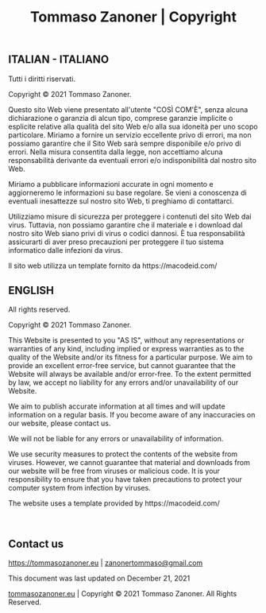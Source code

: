 <header id="header">
		<div class="container">
			<div class="row">
				<div class="col-ms-12">
					<h1><span>Tommaso Zanoner | Copyright</span></h1>
				</div>
			</div>
		</div>
	</header>
	<div id="container">
		<div class="container">
			<div class="row">
				<div class="col-ms-12">
					<article>
						<h2>ITALIAN - ITALIANO</h2>
                        <p>Tutti i diritti riservati.</p>
                        <p>Copyright © 2021 Tommaso Zanoner.</p>
                        <p>Questo sito Web viene presentato all'utente "COSÌ COM'È", senza alcuna dichiarazione o garanzia di alcun tipo, comprese garanzie implicite o esplicite relative alla qualità del sito Web e/o alla sua idoneità per uno scopo particolare. Miriamo a fornire un servizio eccellente privo di errori, ma non possiamo garantire che il Sito Web sarà sempre disponibile e/o privo di errori. Nella misura consentita dalla legge, non accettiamo alcuna responsabilità derivante da eventuali errori e/o indisponibilità dal nostro sito Web.</p>
                        <p>Miriamo a pubblicare informazioni accurate in ogni momento e aggiorneremo le informazioni su base regolare. Se vieni a conoscenza di eventuali inesattezze sul nostro sito Web, ti preghiamo di contattarci.</p>
                        <p>Utilizziamo misure di sicurezza per proteggere i contenuti del sito Web dai virus. Tuttavia, non possiamo garantire che il materiale e i download dal nostro sito Web siano privi di virus o codici dannosi. È tua responsabilità assicurarti di aver preso precauzioni per proteggere il tuo sistema informatico dalle infezioni da virus.</p>
                        <p>Il sito web utilizza un template fornito da https://macodeid.com/</p>
                        <h2>ENGLISH</h2>
                        <p>All rights reserved.</p>
                        <p>Copyright © 2021 Tommaso Zanoner.</p>
                        <p>This Website is presented to you "AS IS", without any representations or warranties of any kind, including implied or express warranties as to the quality of the Website and/or its fitness for a particular purpose. We aim to provide an excellent error-free service, but cannot guarantee that the Website will always be available and/or error-free. To the extent permitted by law, we accept no liability for any errors and/or unavailability of our Website.</p>
                        <p>We aim to publish accurate information at all times and will update information on a regular basis. If you become aware of any inaccuracies on our website, please contact us.</p> <p>We will not be liable for any errors or unavailability of information.
                        <p>We use security measures to protect the contents of the website from viruses. However, we cannot guarantee that material and downloads from our website will be free from viruses or malicious code. It is your responsibility to ensure that you have taken precautions to protect your computer system from infection by viruses.</p>
                        <p>The website uses a template provided by https://macodeid.com/</p>
                        <br>
                        <h1>Contact us</h1>
                        <p><a target="_blank" rel="nofollow" href="https://tommasozanoner.eu">https://tommasozanoner.eu</a> | <a href="mailto:zanonertommaso@gmail.com">zanonertommaso@gmail.com</a></p>
                        <p>This document was last updated on December 21, 2021</p>
					</article>
				</div>
			</div>
		</div>
	</div>
	    <footer id="footer">
			<div class="container">
				<div class="row">
					<div class="col-ms-12">
					    <a target="_blank" rel="nofollow" href="https://tommasozanoner.eu">tommasozanoner.eu</a> | Copyright &copy; 2021 Tommaso Zanoner. All Rights Reserved.
                    </div>
				</div>
			</div>
		</footer>
</body>
</html>
